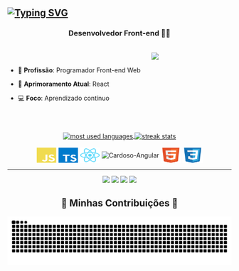 ## [![Typing SVG](https://readme-typing-svg.herokuapp.com?font=Fira+Code&duration=2000&pause=1000&color=1B80FF&random=false&width=435&lines=Bom+dia,+boa+tarde+ou+boa+noite!;Eu+sou+o+Gabriel+Cardoso+%F0%9F%9A%80)](https://git.io/typing-svg)

<h3 align="center">Desenvolvedor Front-end 👨‍💻</h3>
<br />
<img align='right' src="https://media.giphy.com/media/M9gbBd9nbDrOTu1Mqx/giphy.gif" width="180">


  <br />
  
  - 🔭 __Profissão__: Programador Front-end Web
  - 🌱 __Aprimoramento Atual__: React
  - 💻 __Foco__: Aprendizado contínuo

    <br /> <br />
<div align="center">
  
  <a href="https://github.com/anuraghazra/github-readme-stats">
    <img align="center" alt="most used languages" src="https://github-readme-stats.vercel.app/api/top-langs?username=CardosoRepository&layout=compact&langs_count=6&card_width=418" />
    <img align="center" alt="streak stats"        src="https://github-readme-streak-stats-salesp07.vercel.app/?user=CardosoRepository&count_private=true&theme=react&border_radius=10" height=165/>
  </a>
  
  <div style="display: inline_block"><br>
    <img align="center" alt="Cardoso-Js" height="35" width="45" src="https://raw.githubusercontent.com/devicons/devicon/master/icons/javascript/javascript-plain.svg">
    <img align="center" alt="Cardoso-Ts" height="35" width="45" src="https://raw.githubusercontent.com/devicons/devicon/master/icons/typescript/typescript-plain.svg">
    <img align="center" alt="Cardoso-React" height="35" width="45" src="https://raw.githubusercontent.com/devicons/devicon/master/icons/react/react-original.svg">
    <img align="center" alt="Cardoso-Angular" height="35" width="45" src="https://cdn.jsdelivr.net/gh/devicons/devicon@latest/icons/angular/angular-original.svg" />
    <img align="center" alt="Cardoso-HTML" height="35" width="45" src="https://raw.githubusercontent.com/devicons/devicon/master/icons/html5/html5-original.svg">
    <img align="center" alt="Cardoso-CSS" height="35" width="45" src="https://raw.githubusercontent.com/devicons/devicon/master/icons/css3/css3-original.svg">
  </div>
</div>

<hr />

<div align="center"> 
  <a href="https://www.linkedin.com/in/gabriel-cardoso-barbosa" target="_blank"><img src="https://img.shields.io/badge/-LinkedIn-%230077B5?style=for-the-badge&logo=linkedin&logoColor=white" target="_blank"></a>
  <a href = "mailto:cardosogabrielbarbosa@gmail.com"><img src="https://img.shields.io/badge/Gmail-D14836?style=for-the-badge&logo=gmail&logoColor=white" target="_blank"></a>
  <a href="wa.me/5562997017995" target="_blank"><img src="https://img.shields.io/badge/WhatsApp-25D366?style=for-the-badge&logo=whatsapp&logoColor=white" target="_blank"></a>
  <a href="https://discordapp.com/users/249580318598758402" target="_blank"><img src="https://img.shields.io/badge/Discord-7289DA?style=for-the-badge&logo=discord&logoColor=white" target="_blank"></a>
</div>

<div align="center">
  <h2>🐍 Minhas Contribuições 🐍</h2>
  <img alt="snake eating my contributions" src="https://raw.githubusercontent.com/CardosoRepository/CardosoRepository/output/github-contribution-grid-snake.svg" />
</div>

